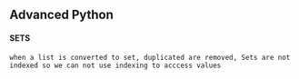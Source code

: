 ## Advanced Python

#### SETS

```
when a list is converted to set, duplicated are removed, Sets are not indexed so we can not use indexing to acccess values


```

